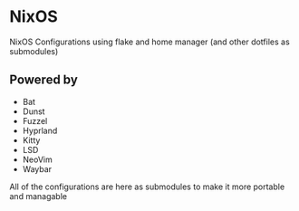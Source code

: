 # NixOS

NixOS Configurations using flake and home manager (and other dotfiles as submodules)

## Powered by

* Bat
* Dunst
* Fuzzel
* Hyprland
* Kitty
* LSD
* NeoVim
* Waybar

All of the configurations are here as submodules to make it more portable and managable
